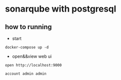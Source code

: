 # sonarqube with postgresql

## how to running

* start

```code
docker-compose up -d
```

* open&&view web ui

```code
open http://localhost:9000

account admin admin
```